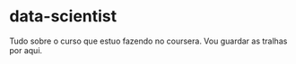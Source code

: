 # data-scientist
Tudo sobre o curso que estuo fazendo no coursera. Vou guardar as tralhas por aqui.

